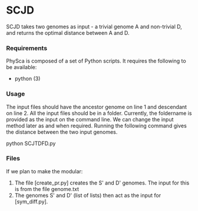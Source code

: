 # SCJD

SCJD takes two genomes as input - a trivial genome A and non-trivial D, and returns the optimal distance between A and D. 


### Requirements

PhySca is composed of a set of Python scripts. It requires the following to be available:

* python (3)


### Usage

The input files should have the ancestor genome on line 1 and descendant on line 2. All the input files should be in a folder. Currently, the foldername is provided as the input on the command line. We can change the input method later as and when required.
Running the following command gives the distance between the two input genomes.

python SCJTDFD.py <foldername>

### Files

If we plan to make the modular:
1. The file [create_pr.py] creates the S' and D' genomes. The input for this is from the file genome.txt
2. The genomes S' and D' (list of lists) then act as the input for [sym_diff.py]. 
